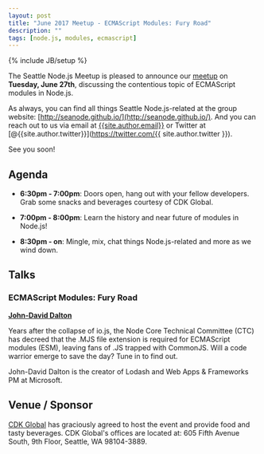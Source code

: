 ```yaml
---
layout: post
title: "June 2017 Meetup - ECMAScript Modules: Fury Road"
description: ""
tags: [node.js, modules, ecmascript]
---
```

{% include JB/setup %}

The Seattle Node.js Meetup is pleased to announce our
[meetup](https://www.meetup.com/Seattle-Node-js/events/240587485/)
on **Tuesday, June 27th**, discussing the contentious topic of ECMAScript
modules in Node.js.

As always, you can find all things Seattle Node.js-related at the group website:
[http://seanode.github.io/](http://seanode.github.io/). And you can reach out to
us via email at [{{site.author.email}}](mailto:{{site.author.email}}) or Twitter
at [@{{site.author.twitter}}](https://twitter.com/{{ site.author.twitter }}).

See you soon!

## Agenda

* **6:30pm - 7:00pm**: Doors open, hang out with your fellow developers. Grab some snacks and beverages courtesy of CDK Global.

* **7:00pm - 8:00pm**: Learn the history and near future of modules in Node.js!

* **8:30pm - on**: Mingle, mix, chat things Node.js-related and more as we wind down.

<!-- more start -->

## Talks

### ECMAScript Modules: Fury Road

**[John-David Dalton](https://twitter.com/jdalton)**

Years after the collapse of io.js, the Node Core Technical Committee (CTC) has decreed that the .MJS file extension is required for ECMAScript modules (ESM), leaving fans of .JS trapped with CommonJS. Will a code warrior emerge to save the day? Tune in to find out.

John-David Dalton is the creator of Lodash and Web Apps & Frameworks PM at Microsoft.

## Venue / Sponsor

[CDK Global](http://www.cdkglobaldigitalmarketing.com/) has graciously agreed to
host the event and provide food and tasty beverages. CDK Global's offices are
located at: 605 Fifth Avenue South, 9th Floor, Seattle, WA 98104-3889.

<!-- more end -->
